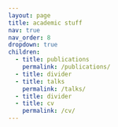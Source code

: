 ```yaml
---
layout: page
title: academic stuff
nav: true
nav_order: 8
dropdown: true
children:
  - title: publications
    permalink: /publications/
  - title: divider
  - title: talks
    permalink: /talks/
  - title: divider
  - title: cv
    permalink: /cv/
---
```

